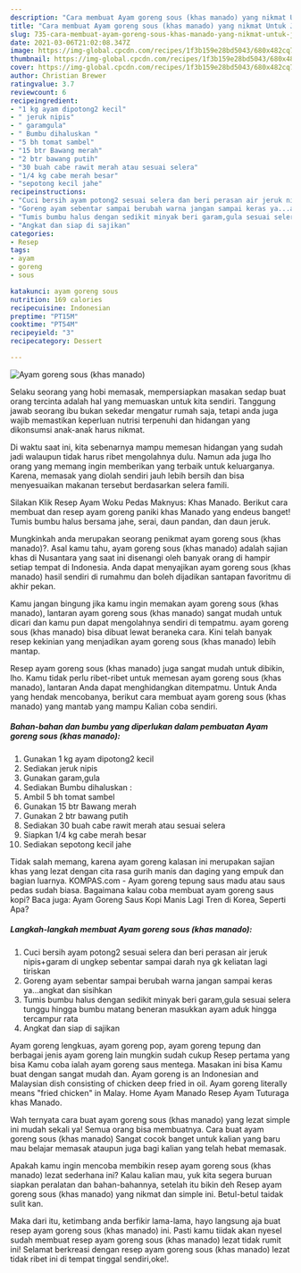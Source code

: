 ```yaml
---
description: "Cara membuat Ayam goreng sous (khas manado) yang nikmat Untuk Jualan"
title: "Cara membuat Ayam goreng sous (khas manado) yang nikmat Untuk Jualan"
slug: 735-cara-membuat-ayam-goreng-sous-khas-manado-yang-nikmat-untuk-jualan
date: 2021-03-06T21:02:08.347Z
image: https://img-global.cpcdn.com/recipes/1f3b159e28bd5043/680x482cq70/ayam-goreng-sous-khas-manado-foto-resep-utama.jpg
thumbnail: https://img-global.cpcdn.com/recipes/1f3b159e28bd5043/680x482cq70/ayam-goreng-sous-khas-manado-foto-resep-utama.jpg
cover: https://img-global.cpcdn.com/recipes/1f3b159e28bd5043/680x482cq70/ayam-goreng-sous-khas-manado-foto-resep-utama.jpg
author: Christian Brewer
ratingvalue: 3.7
reviewcount: 6
recipeingredient:
- "1 kg ayam dipotong2 kecil"
- " jeruk nipis"
- " garamgula"
- " Bumbu dihaluskan "
- "5 bh tomat sambel"
- "15 btr Bawang merah"
- "2 btr bawang putih"
- "30 buah cabe rawit merah atau sesuai selera"
- "1/4 kg cabe merah besar"
- "sepotong kecil jahe"
recipeinstructions:
- "Cuci bersih ayam potong2 sesuai selera dan beri perasan air jeruk nipis+garam di ungkep sebentar sampai darah nya gk keliatan lagi tiriskan"
- "Goreng ayam sebentar sampai berubah warna jangan sampai keras ya...angkat dan sisihkan"
- "Tumis bumbu halus dengan sedikit minyak beri garam,gula sesuai selera tunggu hingga bumbu matang beneran masukkan ayam aduk hingga tercampur rata"
- "Angkat dan siap di sajikan"
categories:
- Resep
tags:
- ayam
- goreng
- sous

katakunci: ayam goreng sous 
nutrition: 169 calories
recipecuisine: Indonesian
preptime: "PT15M"
cooktime: "PT54M"
recipeyield: "3"
recipecategory: Dessert

---
```



![Ayam goreng sous (khas manado)](https://img-global.cpcdn.com/recipes/1f3b159e28bd5043/680x482cq70/ayam-goreng-sous-khas-manado-foto-resep-utama.jpg)

Selaku seorang yang hobi memasak, mempersiapkan masakan sedap buat orang tercinta adalah hal yang memuaskan untuk kita sendiri. Tanggung jawab seorang ibu bukan sekedar mengatur rumah saja, tetapi anda juga wajib memastikan keperluan nutrisi terpenuhi dan hidangan yang dikonsumsi anak-anak harus nikmat.

Di waktu  saat ini, kita sebenarnya mampu memesan hidangan yang sudah jadi walaupun tidak harus ribet mengolahnya dulu. Namun ada juga lho orang yang memang ingin memberikan yang terbaik untuk keluarganya. Karena, memasak yang diolah sendiri jauh lebih bersih dan bisa menyesuaikan makanan tersebut berdasarkan selera famili. 

Silakan Klik Resep Ayam Woku Pedas Maknyus: Khas Manado. Berikut cara membuat dan resep ayam goreng paniki khas Manado yang endeus banget! Tumis bumbu halus bersama jahe, serai, daun pandan, dan daun jeruk.

Mungkinkah anda merupakan seorang penikmat ayam goreng sous (khas manado)?. Asal kamu tahu, ayam goreng sous (khas manado) adalah sajian khas di Nusantara yang saat ini disenangi oleh banyak orang di hampir setiap tempat di Indonesia. Anda dapat menyajikan ayam goreng sous (khas manado) hasil sendiri di rumahmu dan boleh dijadikan santapan favoritmu di akhir pekan.

Kamu jangan bingung jika kamu ingin memakan ayam goreng sous (khas manado), lantaran ayam goreng sous (khas manado) sangat mudah untuk dicari dan kamu pun dapat mengolahnya sendiri di tempatmu. ayam goreng sous (khas manado) bisa dibuat lewat beraneka cara. Kini telah banyak resep kekinian yang menjadikan ayam goreng sous (khas manado) lebih mantap.

Resep ayam goreng sous (khas manado) juga sangat mudah untuk dibikin, lho. Kamu tidak perlu ribet-ribet untuk memesan ayam goreng sous (khas manado), lantaran Anda dapat menghidangkan ditempatmu. Untuk Anda yang hendak mencobanya, berikut cara membuat ayam goreng sous (khas manado) yang mantab yang mampu Kalian coba sendiri.

<!--inarticleads1-->

##### Bahan-bahan dan bumbu yang diperlukan dalam pembuatan Ayam goreng sous (khas manado):

1. Gunakan 1 kg ayam dipotong2 kecil
1. Sediakan  jeruk nipis
1. Gunakan  garam,gula
1. Sediakan  Bumbu dihaluskan :
1. Ambil 5 bh tomat sambel
1. Gunakan 15 btr Bawang merah
1. Gunakan 2 btr bawang putih
1. Sediakan 30 buah cabe rawit merah atau sesuai selera
1. Siapkan 1/4 kg cabe merah besar
1. Sediakan sepotong kecil jahe


Tidak salah memang, karena ayam goreng kalasan ini merupakan sajian khas yang lezat dengan cita rasa gurih manis dan daging yang empuk dan bagian luarnya. KOMPAS.com - Ayam goreng tepung saus madu atau saus pedas sudah biasa. Bagaimana kalau coba membuat ayam goreng saus kopi? Baca juga: Ayam Goreng Saus Kopi Manis Lagi Tren di Korea, Seperti Apa? 

<!--inarticleads2-->

##### Langkah-langkah membuat Ayam goreng sous (khas manado):

1. Cuci bersih ayam potong2 sesuai selera dan beri perasan air jeruk nipis+garam di ungkep sebentar sampai darah nya gk keliatan lagi tiriskan
1. Goreng ayam sebentar sampai berubah warna jangan sampai keras ya...angkat dan sisihkan
1. Tumis bumbu halus dengan sedikit minyak beri garam,gula sesuai selera tunggu hingga bumbu matang beneran masukkan ayam aduk hingga tercampur rata
1. Angkat dan siap di sajikan


Ayam goreng lengkuas, ayam goreng pop, ayam goreng tepung dan berbagai jenis ayam goreng lain mungkin sudah cukup Resep pertama yang bisa Kamu coba ialah ayam goreng saus mentega. Masakan ini bisa Kamu buat dengan sangat mudah dan. Ayam goreng is an Indonesian and Malaysian dish consisting of chicken deep fried in oil. Ayam goreng literally means &#34;fried chicken&#34; in Malay. Home Ayam Manado Resep Ayam Tuturaga khas Manado. 

Wah ternyata cara buat ayam goreng sous (khas manado) yang lezat simple ini mudah sekali ya! Semua orang bisa membuatnya. Cara buat ayam goreng sous (khas manado) Sangat cocok banget untuk kalian yang baru mau belajar memasak ataupun juga bagi kalian yang telah hebat memasak.

Apakah kamu ingin mencoba membikin resep ayam goreng sous (khas manado) lezat sederhana ini? Kalau kalian mau, yuk kita segera buruan siapkan peralatan dan bahan-bahannya, setelah itu bikin deh Resep ayam goreng sous (khas manado) yang nikmat dan simple ini. Betul-betul taidak sulit kan. 

Maka dari itu, ketimbang anda berfikir lama-lama, hayo langsung aja buat resep ayam goreng sous (khas manado) ini. Pasti kamu tiidak akan nyesel sudah membuat resep ayam goreng sous (khas manado) lezat tidak rumit ini! Selamat berkreasi dengan resep ayam goreng sous (khas manado) lezat tidak ribet ini di tempat tinggal sendiri,oke!.


